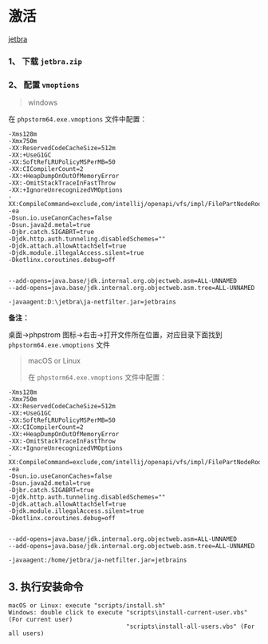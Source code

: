 # 激活

[jetbra](https://3.jetbra.in/)

### 1、 下载 `jetbra.zip`

### 2、 配置 `vmoptions` 

> windows 

在 `phpstorm64.exe.vmoptions` 文件中配置：

``` 
-Xms128m
-Xmx750m
-XX:ReservedCodeCacheSize=512m
-XX:+UseG1GC
-XX:SoftRefLRUPolicyMSPerMB=50
-XX:CICompilerCount=2
-XX:+HeapDumpOnOutOfMemoryError
-XX:-OmitStackTraceInFastThrow
-XX:+IgnoreUnrecognizedVMOptions
-XX:CompileCommand=exclude,com/intellij/openapi/vfs/impl/FilePartNodeRoot,trieDescend
-ea
-Dsun.io.useCanonCaches=false
-Dsun.java2d.metal=true
-Djbr.catch.SIGABRT=true
-Djdk.http.auth.tunneling.disabledSchemes=""
-Djdk.attach.allowAttachSelf=true
-Djdk.module.illegalAccess.silent=true
-Dkotlinx.coroutines.debug=off


--add-opens=java.base/jdk.internal.org.objectweb.asm=ALL-UNNAMED
--add-opens=java.base/jdk.internal.org.objectweb.asm.tree=ALL-UNNAMED

-javaagent:D:\jetbra\ja-netfilter.jar=jetbrains
```

**备注：**

桌面->phpstrom 图标->右击->打开文件所在位置，对应目录下面找到 `phpstorm64.exe.vmoptions` 文件

> macOS or Linux
> 
> 在 `phpstorm64.exe.vmoptions` 文件中配置：

``` 
-Xms128m
-Xmx750m
-XX:ReservedCodeCacheSize=512m
-XX:+UseG1GC
-XX:SoftRefLRUPolicyMSPerMB=50
-XX:CICompilerCount=2
-XX:+HeapDumpOnOutOfMemoryError
-XX:-OmitStackTraceInFastThrow
-XX:+IgnoreUnrecognizedVMOptions
-XX:CompileCommand=exclude,com/intellij/openapi/vfs/impl/FilePartNodeRoot,trieDescend
-ea
-Dsun.io.useCanonCaches=false
-Dsun.java2d.metal=true
-Djbr.catch.SIGABRT=true
-Djdk.http.auth.tunneling.disabledSchemes=""
-Djdk.attach.allowAttachSelf=true
-Djdk.module.illegalAccess.silent=true
-Dkotlinx.coroutines.debug=off


--add-opens=java.base/jdk.internal.org.objectweb.asm=ALL-UNNAMED
--add-opens=java.base/jdk.internal.org.objectweb.asm.tree=ALL-UNNAMED

-javaagent:/home/jetbra/ja-netfilter.jar=jetbrains
```

## 3. 执行安装命令

```
macOS or Linux: execute "scripts/install.sh"
Windows: double click to execute "scripts\install-current-user.vbs" (For current user)
                                 "scripts\install-all-users.vbs" (For all users)
```
